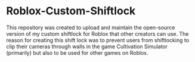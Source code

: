 # Roblox-Custom-Shiftlock
This repository was created to upload and maintain the open-source version of my custom shiftlock for Roblox that other creators can use. The reason for creating this shift lock was to prevent users from shiftlocking to clip their cameras through walls in the game Cultivation Simulator (primarily) but also to be used for other games on Roblox.
